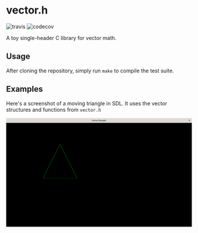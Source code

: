 # vector.h
![travis](https://travis-ci.org/ranguli/vector.h.svg?branch=master) ![codecov](https://codecov.io/gh/ranguli/vector.h/branch/master/graph/badge.svg)

A toy single-header C library for vector math.

## Usage
After cloning the repository, simply run `make` to compile the test suite.

## Examples
Here's a screenshot of a moving triangle in SDL. It uses the vector structures
and functions from `vector.h`

![triangle_example](examples/triangle_example_screenshot.png)

